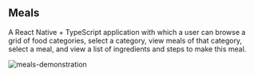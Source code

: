 ## Meals

A React Native + TypeScript application with which a user can browse a grid of food categories, select a category, view meals of that category, select a meal, and view a list of ingredients and steps to make this meal.

![meals-demonstration](https://user-images.githubusercontent.com/49361894/231561904-8e8dfefd-51e9-43a0-80ca-fa373f131c3a.gif)
